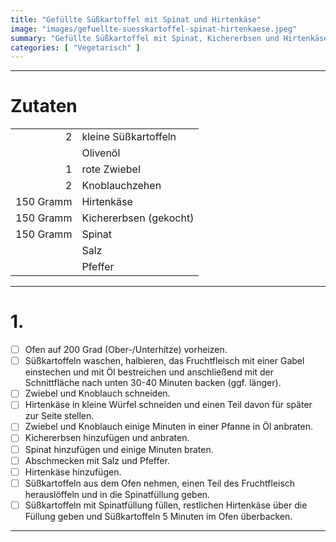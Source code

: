```yaml
---
title: "Gefüllte Süßkartoffel mit Spinat und Hirtenkäse"
image: "images/gefuellte-suesskartoffel-spinat-hirtenkaese.jpeg"
summary: "Gefüllte Süßkartoffel mit Spinat, Kichererbsen und Hirtenkäse"
categories: [ "Vegetarisch" ]
---
```


---

# Zutaten

|           |                        |
|----------:|:-----------------------|
|         2 | kleine Süßkartoffeln   |
|           | Olivenöl               |
|         1 | rote Zwiebel           |
|         2 | Knoblauchzehen         |
| 150 Gramm | Hirtenkäse             |
| 150 Gramm | Kichererbsen (gekocht) |
| 150 Gramm | Spinat                 |
|           | Salz                   |
|           | Pfeffer                |

---

# 1.

- [ ] Ofen auf 200 Grad (Ober-/Unterhitze) vorheizen.
- [ ] Süßkartoffeln waschen, halbieren, das Fruchtfleisch mit einer Gabel einstechen und mit Öl bestreichen und
  anschließend mit der Schnittfläche nach unten 30-40 Minuten backen (ggf. länger).
- [ ] Zwiebel und Knoblauch schneiden.
- [ ] Hirtenkäse in kleine Würfel schneiden und einen Teil davon für später zur Seite stellen.
- [ ] Zwiebel und Knoblauch einige Minuten in einer Pfanne in Öl anbraten.
- [ ] Kichererbsen hinzufügen und anbraten.
- [ ] Spinat hinzufügen und einige Minuten braten.
- [ ] Abschmecken mit Salz und Pfeffer.
- [ ] Hirtenkäse hinzufügen.
- [ ] Süßkartoffeln aus dem Ofen nehmen, einen Teil des Fruchtfleisch herauslöffeln und in die Spinatfüllung geben.
- [ ] Süßkartoffeln mit Spinatfüllung füllen, restlichen Hirtenkäse über die Füllung geben und Süßkartoffeln 5 Minuten
  im Ofen überbacken.

---
